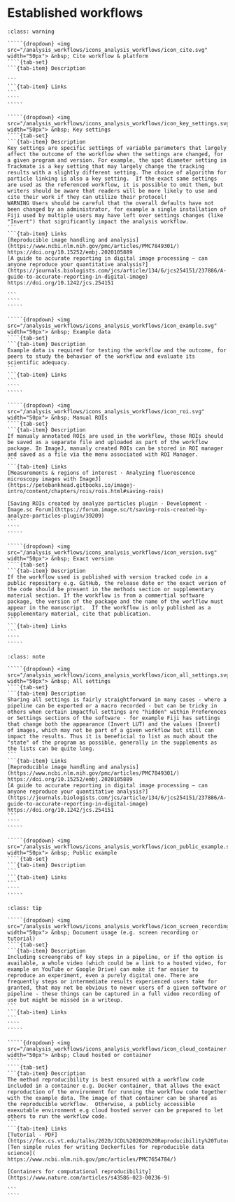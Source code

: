 
# Established workflows


``````{admonition} Minimal 
:class: warning

`````{dropdown} <img src="/analysis_workflows/icons_analysis_workflows/icon_cite.svg" width="50px"> &nbsp; Cite workflow & platform
````{tab-set}
```{tab-item} Description

```
```{tab-item} Links
```
````
````` 

`````{dropdown} <img src="/analysis_workflows/icons_analysis_workflows/icon_key_settings.svg" width="50px"> &nbsp; Key settings
````{tab-set}
```{tab-item} Description
Key settings are specific settings of variable parameters that largely affect the outcome of the workflow when the settings are changed, for a given program and version. For example, the spot diameter setting in Trackmate is a key setting that may largely change the tracking results with a slightly different setting. The choice of algorithm for particle linking is also a key setting.  If the exact same settings are used as the referenced workflow, it is possible to omit them, but writers should be aware that readers will be more likely to use and cite their work if they can utilize their protocol!    
WARNING Users should be careful that the overall defaults have not been changed by an administrator, for example a single installation of Fiji used by multiple users may have left over settings changes (like "Invert") that significantly impact the analysis workflow.
```
```{tab-item} Links
[Reproducible image handling and analysis](https://www.ncbi.nlm.nih.gov/pmc/articles/PMC7849301/)
https://doi.org/10.15252/embj.2020105889
[A guide to accurate reporting in digital image processing – can anyone reproduce your quantitative analysis?](https://journals.biologists.com/jcs/article/134/6/jcs254151/237886/A-guide-to-accurate-reporting-in-digital-image)
https://doi.org/10.1242/jcs.254151

```
````
````` 

`````{dropdown} <img src="/analysis_workflows/icons_analysis_workflows/icon_example.svg" width="50px"> &nbsp; Example data
````{tab-set}
```{tab-item} Description
Example data is required for testing the workflow and the outcome, for peers to study the behavior of the workflow and evaluate its scientific adequacy. 
```
```{tab-item} Links
```
````
````` 

`````{dropdown} <img src="/analysis_workflows/icons_analysis_workflows/icon_roi.svg" width="50px"> &nbsp; Manual ROIs
````{tab-set}
```{tab-item} Description
If manualy annotated ROIs are used in the workflow, those ROIs should be saved as a separate file and uploaded as part of the workflow package. In ImageJ, manualy created ROIs can be stored in ROI manager and saved as a file via the menu associated with ROI Manager. 
```
```{tab-item} Links
[Measurements & regions of interest · Analyzing fluorescence microscopy images with ImageJ](https://petebankhead.gitbooks.io/imagej-intro/content/chapters/rois/rois.html#saving-rois)

[Saving ROIs created by analyze particles plugin - Development - Image.sc Forum](https://forum.image.sc/t/saving-rois-created-by-analyze-particles-plugin/39209)
```
````
````` 

`````{dropdown} <img src="/analysis_workflows/icons_analysis_workflows/icon_version.svg" width="50px"> &nbsp; Exact version
````{tab-set}
```{tab-item} Description
If the workflow used is published with version tracked code in a public repository e.g. GitHub, the release date or the exact verion of the code should be present in the methods section or supplementary material section. If the workflow is from a commertial software package, the version of the package and the name of the worlflow must appear in the manuscript.  If the workflow is only published as a supplementary material, cite that publication. 
```
```{tab-item} Links
```
````
````` 

``````

``````{admonition} Recommended
:class: note

`````{dropdown} <img src="/analysis_workflows/icons_analysis_workflows/icon_all_settings.svg" width="50px"> &nbsp; All settings
````{tab-set}
```{tab-item} Description
Sharing all settings is fairly straightforward in many cases - where a pipeline can be exported or a macro recorded - but can be tricky in others when certain impactful settings are "hidden" within Preferences or Settings sections of the software - for example Fiji has settings that change both the appearance (Invert LUT) and the values (Invert) of images, which may not be part of a given workflow but still can impact the results. Thus it is beneficial to list as much about the "state" of the program as possible, generally in the supplements as the lists can be quite long.
```
```{tab-item} Links
[Reproducible image handling and analysis](https://www.ncbi.nlm.nih.gov/pmc/articles/PMC7849301/)
https://doi.org/10.15252/embj.2020105889
[A guide to accurate reporting in digital image processing – can anyone reproduce your quantitative analysis?](https://journals.biologists.com/jcs/article/134/6/jcs254151/237886/A-guide-to-accurate-reporting-in-digital-image)
https://doi.org/10.1242/jcs.254151
```
````
````` 

`````{dropdown} <img src="/analysis_workflows/icons_analysis_workflows/icon_public_example.svg" width="50px"> &nbsp; Public example
````{tab-set}
```{tab-item} Description
```
```{tab-item} Links
```
````
````` 

``````

``````{admonition} Ideal
:class: tip

`````{dropdown} <img src="/analysis_workflows/icons_analysis_workflows/icon_screen_recording.svg" width="50px"> &nbsp; Document usage (e.g. screen recording or tutorial)
````{tab-set}
```{tab-item} Description
Including screengrabs of key steps in a pipeline, or if the option is available, a whole video (which could be a link to a hosted video, for example on YouTube or Google Drive) can make it far easier to reproduce an experiment, even a purely digital one. There are frequently steps or intermediate results experienced users take for granted, that may not be obvious to newer users of a given software or pipeline - these things can be captured in a full video recording of use but might be missed in a writeup.
```
```{tab-item} Links
```
````
````` 

`````{dropdown} <img src="/analysis_workflows/icons_analysis_workflows/icon_cloud_container.svg" width="50px"> &nbsp; Cloud hosted or container
````` 
````{tab-set}
```{tab-item} Description
The method reproducibility is best ensured with a workflow code included in a container e.g. Docker container, that allows the exact reproduction of the environment for running the workflow code together with the example data. The image of that container can be shared as the reproducible workflow.  Otherwise, a publicly accessible exexutable environment e.g cloud hosted server can be prepared to let others to run the workflow code. 
```
```{tab-item} Links
[Tutorial - PDF](https://fox.cs.vt.edu/talks/2020/JCDL%202020%20Reproducibility%20Tutorial.pdf)
[Ten simple rules for writing Dockerfiles for reproducible data science](
https://www.ncbi.nlm.nih.gov/pmc/articles/PMC7654784/)

[Containers for computational reproducibility](https://www.nature.com/articles/s43586-023-00236-9)

```
````

``````

<!--Notes which will not be shown on the actual page-->
